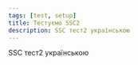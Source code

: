 ```yaml
---
tags: [test, setup]
title: Тестуємо SSC2
description: SSC тест2 українською
---
```

SSC тест2 українською

